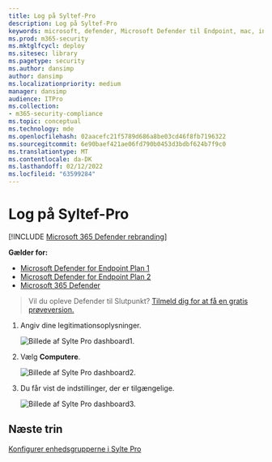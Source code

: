 ```yaml
---
title: Log på Syltef-Pro
description: Log på Syltef-Pro
keywords: microsoft, defender, Microsoft Defender til Endpoint, mac, installation, deploy, uninstallation, intune,propfpro, macos, catalina, mojave, high sierra
ms.prod: m365-security
ms.mktglfcycl: deploy
ms.sitesec: library
ms.pagetype: security
ms.author: dansimp
author: dansimp
ms.localizationpriority: medium
manager: dansimp
audience: ITPro
ms.collection:
- m365-security-compliance
ms.topic: conceptual
ms.technology: mde
ms.openlocfilehash: 02aacefc21f5789d686a8be03cd46f8fb7196322
ms.sourcegitcommit: 6e90baef421ae06fd790b0453d3bdbf624b7f9c0
ms.translationtype: MT
ms.contentlocale: da-DK
ms.lasthandoff: 02/12/2022
ms.locfileid: "63599284"
---
```

# <a name="log-in-to-jamf-pro"></a>Log på Syltef-Pro

[!INCLUDE [Microsoft 365 Defender rebranding](../../includes/microsoft-defender.md)]

**Gælder for:**
- [Microsoft Defender for Endpoint Plan 1](https://go.microsoft.com/fwlink/p/?linkid=2154037)
- [Microsoft Defender for Endpoint Plan 2](https://go.microsoft.com/fwlink/p/?linkid=2154037)
- [Microsoft 365 Defender](https://go.microsoft.com/fwlink/?linkid=2118804)

> Vil du opleve Defender til Slutpunkt? [Tilmeld dig for at få en gratis prøveversion.](https://signup.microsoft.com/create-account/signup?products=7f379fee-c4f9-4278-b0a1-e4c8c2fcdf7e&ru=https://aka.ms/MDEp2OpenTrial?ocid=docs-wdatp-investigateip-abovefoldlink)

1. Angiv dine legitimationsoplysninger.

    ![Billede af Sylte Pro dashboard1.](images/jamf-pro-portal1.png)

2. Vælg **Computere**.

    ![Billede af Sylte Pro dashboard2.](images/jamf-pro-dashboard.png)

3. Du får vist de indstillinger, der er tilgængelige.

     ![Billede af Sylte Pro dashboard3.](images/jamfpro-settings.png)


## <a name="next-step"></a>Næste trin
[Konfigurer enhedsgrupperne i Sylte Pro](mac-jamfpro-device-groups.md)

